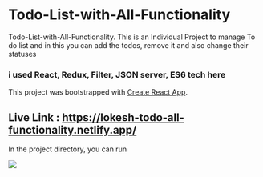 # Todo-List-with-All-Functionality

Todo-List-with-All-Functionality. This is an Individual Project to manage To do list and in this you can add the todos, remove it and also change their statuses

### i used React, Redux, Filter, JSON server, ES6 tech here

This project was bootstrapped with [Create React App](https://github.com/facebook/create-react-app).

##  Live Link : https://lokesh-todo-all-functionality.netlify.app/

In the project directory, you can run

<img src="https://miro.medium.com/max/875/1*5okRkZpCr3qWTrOq_Mapeg.png"/>



